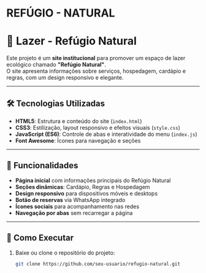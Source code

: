 # REFÚGIO - NATURAL
# 🌿 Lazer - Refúgio Natural

Este projeto é um **site institucional** para promover um espaço de lazer ecológico chamado **"Refúgio Natural"**.  
O site apresenta informações sobre serviços, hospedagem, cardápio e regras, com um design responsivo e elegante.

---

## 🛠 Tecnologias Utilizadas
- **HTML5**: Estrutura e conteúdo do site (`index.html`)
- **CSS3**: Estilização, layout responsivo e efeitos visuais (`style.css`)
- **JavaScript (ES6)**: Controle de abas e interatividade do menu (`index.js`)
- **Font Awesome**: Ícones para navegação e seções

---

## 🌟 Funcionalidades
- **Página inicial** com informações principais do Refúgio Natural
- **Seções dinâmicas**: Cardápio, Regras e Hospedagem
- **Design responsivo** para dispositivos móveis e desktops
- **Botão de reservas** via WhatsApp integrado
- **Ícones sociais** para acompanhamento nas redes
- **Navegação por abas** sem recarregar a página

---

## 🚀 Como Executar
1. Baixe ou clone o repositório do projeto:
   ```bash
   git clone https://github.com/seu-usuario/refugio-natural.git
